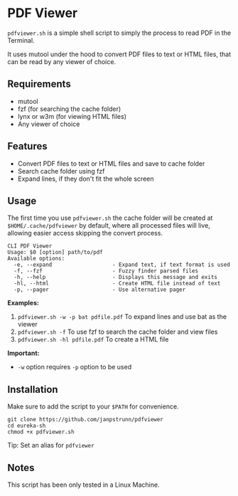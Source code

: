 # PDF Viewer

`pdfviewer.sh` is a simple shell script to simply the process to read PDF in the Terminal.

It uses mutool under the hood to convert PDF files to text or HTML files, that can be read by any viewer of choice.

## Requirements

- mutool
- fzf (for searching the cache folder)
- lynx or w3m (for viewing HTML files)
- Any viewer of choice

## Features

- Convert PDF files to text or HTML files and save to cache folder
- Search cache folder using fzf
- Expand lines, if they don't fit the whole screen

## Usage

The first time you use `pdfviewer.sh` the cache folder will be created at `$HOME/.cache/pdfviewer` by default, where all processed files will live, allowing easier access skipping the convert process.

```
CLI PDF Viewer
Usage: $0 [option] path/to/pdf
Available options:
  -e, --expand                   - Expand text, if text format is used
  -f, --fzf                      - Fuzzy finder parsed files
  -h, --help                     - Displays this message and exits
  -hl, --html                    - Create HTML file instead of text
  -p, --pager                    - Use alternative pager
```

**Examples:**

1. `pdfviewer.sh -w -p bat pdfile.pdf` To expand lines and use bat as the viewer
2. `pdfviewer.sh -f` To use fzf to search the cache folder and view files
3. `pdfviewer.sh -hl pdfile.pdf` To create a HTML file

**Important:**

- `-w` option requires `-p` option to be used

## Installation

Make sure to add the script to your `$PATH` for convenience.

```
git clone https://github.com/janpstrunn/pdfviewer
cd eureka-sh
chmod +x pdfviewer.sh
```

Tip: Set an alias for `pdfviewer`

## Notes

This script has been only tested in a Linux Machine.

